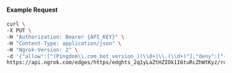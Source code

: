 <!-- Code generated for API Clients. DO NOT EDIT. -->

#### Example Request

```bash
curl \
-X PUT \
-H "Authorization: Bearer {API_KEY}" \
-H "Content-Type: application/json" \
-H "Ngrok-Version: 2" \
-d '{"allow":["(Pingdom\\.com_bot_version_)(\\d+)\\.(\\d+)"],"deny":["(made_up_bot)/(\\d+)\\.(\\d+)"],"enabled":true}' \
https://api.ngrok.com/edges/https/edghts_2q1yLaZtHZIOk1I6tuRcZhWtKyz/routes/edghtsrt_2q1yLZ2J2RVBQhqNDxMY2RdSPvp/user_agent_filter
```
